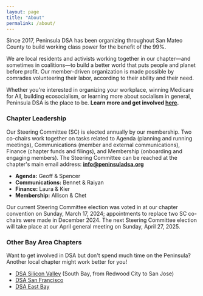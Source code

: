 ```yaml
---
layout: page
title: "About"
permalink: /about/
---
```


Since 2017, Peninsula DSA has been organizing throughout San Mateo County to build working class power for the benefit of the 99%. 
<br>

We are local residents and activists working together in our chapter—and sometimes in coalitions—to build a better world that puts people and planet before profit. Our member-driven organization is made possible by comrades volunteering their labor, according to their ability and their need.
<br>

Whether you're interested in organizing your workplace, winning Medicare for All, building ecosocialism, or learning more about socialism in general, Peninsula DSA is the place to be. **Learn more and get involved [here](../get-involved/).**

<h3>Chapter Leadership</h3>

Our Steering Committee (SC) is elected annually by our membership. Two co-chairs work together on tasks related to Agenda (planning and running meetings), Communications (member and external communications), Finance (chapter funds and filings), and Membership (onboarding and engaging members). The Steering Committee can be reached at the chapter's main email address: **info@peninsuladsa.org**

* **Agenda:** Geoff & Spencer
* **Communications:** Bennet & Raiyan
* **Finance:** Laura & Kier
* **Membership:** Allison & Chet

Our current Steering Committee election was voted in at our chapter convention on Sunday, March 17, 2024; appointments to replace two SC co-chairs were made in December 2024. The next Steering Committee election will take place at our April general meeting on Sunday, April 27, 2025.

<h3>Other Bay Area Chapters</h3>

Want to get involved in DSA but don't spend much time on the Peninsula? Another local chapter might work better for you!

* [DSA Silicon Valley](https://svdsa.github.io/) (South Bay, from Redwood City to San Jose)
* [DSA San Francisco](https://dsasf.org/)
* [DSA East Bay](http://www.eastbaydsa.org/)
